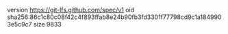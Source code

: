 version https://git-lfs.github.com/spec/v1
oid sha256:86c1c80c08f42c4f893ffab8e24b90fb3fd3301f77798cd9c1a1849903e5c9c7
size 9833
